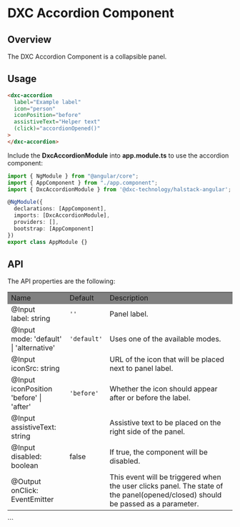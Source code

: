 # DXC Accordion Component

## Overview

The DXC Accordion Component is a collapsible panel.

## Usage

```html
<dxc-accordion
  label="Example label"
  icon="person"
  iconPosition="before"
  assistiveText="Helper text"
  (click)="accordionOpened()"  
>
</dxc-accordion>
```

Include the **DxcAccordionModule** into **app.module.ts** to use the accordion component:

```ts
import { NgModule } from "@angular/core";
import { AppComponent } from "./app.component";
import { DxcAccordionModule } from '@dxc-technology/halstack-angular';

@NgModule({
  declarations: [AppComponent],
  imports: [DxcAccordionModule],
  providers: [],
  bootstrap: [AppComponent]
})
export class AppModule {}
```

## API

The API properties are the following:

<table>
    <tr style="background-color: grey">
        <td>Name</td>
        <td>Default</td>
        <td>Description</td>
    </tr>
      <tr>
        <td>@Input<br>label: string</td>
        <td><code>''</code></td>
        <td>Panel label.</td>
    </tr>
    <tr>
        <td>@Input<br>mode: 'default' | 'alternative'</td>
        <td><code>'default'</code></td>
        <td>Uses one of the available modes.</td>
    </tr>
    <tr>
        <td>@Input<br>iconSrc: string</td>
        <td></td>
        <td>URL of the icon that will be placed next to panel label.</td>
    </tr>
    <tr>
        <td>@Input<br>iconPosition 'before' | 'after'</td>
        <td><code>'before'</code></td>
        <td>Whether the icon should appear after or before the label.</td>
    </tr>
    <tr>
        <td>@Input<br>assistiveText: string</td>
        <td></td>
        <td>Assistive text to be placed on the right side of the panel.</td>
    </tr>
    <tr>
        <td>@Input<br>disabled: boolean</td>
        <td>false</td>
        <td>If true, the component will be disabled.</td>
    </tr>
    <tr>
        <td>@Output<br>onClick: EventEmitter</td>
        <td></td>
        <td>This event will be triggered when the user clicks panel. The state of the panel(opened/closed) should be passed as a parameter.</td>
    </tr>
</table>
```